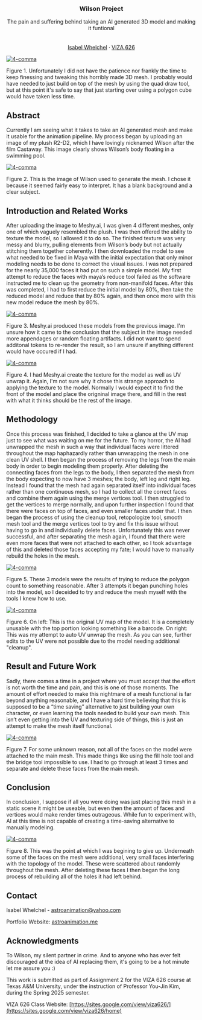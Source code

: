 <!-- Improved compatibility of back to top link: See: https://github.com/othneildrew/Best-README-Template/pull/73 -->
<a id="readme-top"></a>

<!-- PROJECT SHIELDS -->
<!--
*** I'm using markdown "reference style" links for readability.
*** Reference links are enclosed in brackets [ ] instead of parentheses ( ).
*** See the bottom of this document for the declaration of the reference variables
*** for contributors-url, forks-url, etc. This is an optional, concise syntax you may use.
*** https://www.markdownguide.org/basic-syntax/#reference-style-links
-->




<!-- PROJECT LOGO -->
<br />
<div align="center">
  </a>

  <h3 align="center">Wilson Project</h3>

  <p align="center">
    The pain and suffering behind taking an AI generated 3D model and making it funtional
    <br />
    <br />
    <br />
    <a href="https://astroanimation.me">Isabel Whelchel</a>
    &middot;
    <a href="https://sites.google.com/view/viza626/home">VIZA 626</a>
  </p>
</div>

[![4-comma][images-fig1]](https://astroanimation.me)

Figure 1. Unfortunately I did not have the patience nor frankly the time to keep finessing and tweaking this horribly made 3D mesh. I probably would have needed to just build on top of the mesh by using the quad draw tool, but at this point it's safe to say that just starting over using a polygon cube would have taken less time.

<!-- Abstract -->
## Abstract
Currently I am seeing what it takes to take an AI generated mesh and make it usable for the animation pipeline. My process began by uploading an image of my plush R2-D2, which I have lovingly nicknamed Wilson after the film Castaway. This image clearly shows Wilson’s body floating in a swimming pool.

[![4-comma][images-fig2]](https://astroanimation.me)

Figure 2. This is the image of Wilson used to generate the mesh. I chose it because it seemed fairly easy to interpret. It has a blank background and a clear subject. 

<!-- Introduction and Related Works -->
## Introduction and Related Works

After uploading the image to Meshy.ai, I was given 4 different meshes, only one of which vaguely resembled the plush. I was then offered the ability to texture the model, so I allowed it to do so. The finished texture was very messy and blurry, pulling elements from Wilson’s body but not actually stitching them together coherently.
I then downloaded the model to see what needed to be fixed in Maya with the initial expectation that only minor modeling needs to be done to correct the visual issues. I was not prepared for the nearly 35,000 faces it had put on such a simple model. My first attempt to reduce the faces with maya’s reduce tool failed as the software instructed me to clean up the geometry from non-manifold faces. After this was completed, I had to first reduce the initial model by 80%, then take the reduced model and reduce that by 80% again, and then once more with this new model reduce the mesh by 80%. 

[![4-comma][images-fig3]](https://astroanimation.me)

Figure 3. Meshy.ai produced these models from the previous image. I'm unsure how it came to the conclusion that the subject in the image needed more appendages or random floating artifacts. I did not want to spend additonal tokens to re-render the result, so I am unsure if anything different would have occured if I had.

[![4-comma][images-fig4]](https://astroanimation.me)

Figure 4. I had Meshy.ai create the texture for the model as well as UV unwrap it. Again, I'm not sure why it chose this strange approach to applying the texture to the model. Normally I would expect it to find the front of the model and place the origninal image there, and fill in the rest with what it thinks should be the rest of the image.

## Methodology

Once this process was finished, I decided to take a glance at the UV map just to see what was waiting on me for the future. To my horror, the AI had unwrapped the mesh in such a way that individual faces were littered throughout the map haphazardly rather than unwrapping the mesh in one clean UV shell. I then began the process of removing the legs from the main body in order to begin modeling them properly. After deleting the connecting faces from the legs to the body, I then separated the mesh from the body expecting to now have 3 meshes; the body, left leg and right leg. Instead I found that the mesh had again separated itself into individual faces rather than one continuous mesh, so I had to collect all the correct faces and combine them again using the merge vertices tool.
I then struggled to get the vertices to merge normally, and upon further inspection I found that there were faces on top of faces, and even smaller faces under that. I then began the process of using the cleanup tool,  retopologize tool, smooth mesh tool and the merge vertices tool to try and fix this issue without having to go in and individually delete faces. Unfortunately this was never successful, and after separating the mesh again, I found that there were even more faces that were not attached to each other, so I took advantage of this and deleted those faces accepting my fate; I would have to manually rebuild the holes in the mesh.

[![4-comma][images-fig5]](https://astroanimation.me)

Figure 5. These 3 models were the results of trying to reduce the polygon count to something reasonable. After 3 attempts it began punching holes into the model, so I deceided to try and reduce the mesh myself with the tools I knew how to use.

[![4-comma][images-fig6]](https://astroanimation.me)

Figure 6. On left: This is the original UV map of the model. It is a completely unusable with the top portion looking something like a barcode. On right: This was my attempt to auto UV unwrap the mesh. As you can see, further edits to the UV were not possible due to the model needing additional "cleanup".

## Result and Future Work
Sadly, there comes a time in a project where you must accept that the effort is not worth the time and pain, and this is one of those moments. The amount of effort needed to make this nightmare of a mesh functional is far beyond anything reasonable, and I have a hard time believing that this is supposed to be a “time saving” alternative to just building your own character, or even learning the tools needed to build your own mesh. This isn’t even getting into the UV and texturing side of things, this is just an attempt to make the mesh itself functional.

[![4-comma][images-fig7]](https://astroanimation.me)

Figure 7. For some unknown reason, not all of the faces on the model were attached to the main mesh. This made things like using the fill hole tool and the bridge tool impossible to use. I had to go through at least 3 times and separate and delete these faces from the main mesh. 

## Conclusion
In conclusion,  I suppose if all you were doing was just placing this mesh in a static scene it might be useable, but even then the amount of faces and vertices would make render times outrageous. While fun to experiment with, AI at this time is not capable of creating a time-saving alternative to manually modeling.

[![4-comma][images-fig8]](https://astroanimation.me)

Figure 8. This was the point at which I was begining to give up. Underneath some of the faces on the mesh were additional, very small faces interfering with the topology of the model. These were scattered about randomly throughout the mesh. After deleting these faces I then began the long process of rebuilding all of the holes it had left behind.

<!-- Bibliography -->
<!-- ## References

[1] Craig B Caldwell. 2024. Breaking the Story Formula. In SIGGRAPH Asia 2024 Courses. 1–11.

[2] Bart de Smit. 2005. The Droste-effect and the exponential transform. In Renaissance Banff: Mathematics, Music, Art,
Culture. 169–178.



<!-- CONTACT -->
## Contact

Isabel Whelchel - astroanimation@yahoo.com

Portfolio Website: [astroanimation.me](https://astroanimation.me)




<!-- ACKNOWLEDGMENTS -->
## Acknowledgments

To Wilson, my silent partner in crime. And to anyone who has ever felt discouraged at the idea of AI replacing them, it's going to be a hot minute let me assure you :)

This work is submitted as part of Assignment 2 for the VIZA 626 course at Texas A&M University, under the instruction of Professor You-Jin Kim, during the Spring 2025 semester.

VIZA 626 Class Website: [https://sites.google.com/view/viza626/](https://sites.google.com/view/viza626/home)

<!-- MARKDOWN LINKS & IMAGES -->
<!-- https://www.markdownguide.org/basic-syntax/#reference-style-links -->
[contributors-shield]: https://img.shields.io/github/contributors/othneildrew/Best-README-Template.svg?style=for-the-badge
[contributors-url]: https://github.com/othneildrew/Best-README-Template/graphs/contributors
[forks-shield]: https://img.shields.io/github/forks/othneildrew/Best-README-Template.svg?style=for-the-badge
[forks-url]: https://github.com/othneildrew/Best-README-Template/network/members
[stars-shield]: https://img.shields.io/github/stars/othneildrew/Best-README-Template.svg?style=for-the-badge
[stars-url]: https://github.com/othneildrew/Best-README-Template/stargazers
[issues-shield]: https://img.shields.io/github/issues/othneildrew/Best-README-Template.svg?style=for-the-badge
[issues-url]: https://github.com/othneildrew/Best-README-Template/issues
[license-shield]: https://img.shields.io/github/license/othneildrew/Best-README-Template.svg?style=for-the-badge
[license-url]: https://github.com/othneildrew/Best-README-Template/blob/master/LICENSE.txt
[linkedin-shield]: https://img.shields.io/badge/-LinkedIn-black.svg?style=for-the-badge&logo=linkedin&colorB=555
[linkedin-url]: https://linkedin.com/in/othneildrew
[product-screenshot]: images/screenshot.png
[images-fig1]: Fig1.png
[images-fig2]: Fig2.JPG
[images-fig3]: Fig3.png
[images-fig4]: Fig4.png
[images-fig5]: Fig5.png
[images-fig6]: Fig6.png
[images-fig7]: Fig7.png
[images-fig8]: Fig8.png
[Next.js]: https://img.shields.io/badge/next.js-000000?style=for-the-badge&logo=nextdotjs&logoColor=white
[Next-url]: https://nextjs.org/
[React.js]: https://img.shields.io/badge/React-20232A?style=for-the-badge&logo=react&logoColor=61DAFB
[React-url]: https://reactjs.org/
[Vue.js]: https://img.shields.io/badge/Vue.js-35495E?style=for-the-badge&logo=vuedotjs&logoColor=4FC08D
[Vue-url]: https://vuejs.org/
[Angular.io]: https://img.shields.io/badge/Angular-DD0031?style=for-the-badge&logo=angular&logoColor=white
[Angular-url]: https://angular.io/
[Svelte.dev]: https://img.shields.io/badge/Svelte-4A4A55?style=for-the-badge&logo=svelte&logoColor=FF3E00
[Svelte-url]: https://svelte.dev/
[Laravel.com]: https://img.shields.io/badge/Laravel-FF2D20?style=for-the-badge&logo=laravel&logoColor=white
[Laravel-url]: https://laravel.com
[Bootstrap.com]: https://img.shields.io/badge/Bootstrap-563D7C?style=for-the-badge&logo=bootstrap&logoColor=white
[Bootstrap-url]: https://getbootstrap.com
[JQuery.com]: https://img.shields.io/badge/jQuery-0769AD?style=for-the-badge&logo=jquery&logoColor=white
[JQuery-url]: https://jquery.com 
